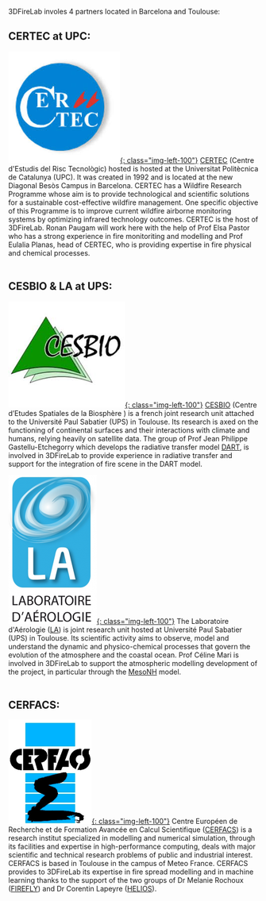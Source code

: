 3DFireLab involes 4 partners located in Barcelona and Toulouse:
<br>

## CERTEC at UPC:
[![UPC](/img/logo/logo_certec.jpeg){: class="img-left-100"}](https://certec.upc.edu/en)
[CERTEC](https://certec.upc.edu/en) (Centre d'Estudis del Risc Tecnològic) hosted is hosted at the Universitat Politècnica de Catalunya (UPC). It was created in 1992 and is located at the new Diagonal Besòs Campus in Barcelona. CERTEC has a Wildfire Research Programme whose aim is to provide technological and scientific solutions for a sustainable cost-effective wildfire management. One specific objective of this Programme is to improve current wildfire airborne monitoring systems by optimizing infrared technology outcomes.
CERTEC is the host of 3DFireLab. Ronan Paugam will work here with the help of Prof Elsa Pastor who has a strong experience in fire monitoriting and modelling and Prof Eulalia Planas, head of CERTEC, who is providing expertise in fire physical and chemical processes.
<br>
<br>

## CESBIO & LA at UPS:
[![CESBIO](/img/logo/logo_cesbio.jpeg){: class="img-left-100"}](https://www.cesbio.cnrs.fr/en/homepage-2/)
[CESBIO](https://www.cesbio.cnrs.fr/en/homepage-2/) (Centre d’Etudes Spatiales de la Biosphère ) is a french joint research unit attached to the Université Paul Sabatier (UPS) in Toulouse. Its research is axed on the functioning of continental surfaces and their interactions with climate and humans, relying heavily on satellite data.
The group of Prof Jean Philippe Gastellu-Etchegorry which develops the radiative transfer model [DART](https://dart.omp.eu/#/), is involved in 3DFireLab to provide experience in radiative transfer and support for the integration of fire scene in the DART model.

[![LA](/img/logo/logo_la.png){: class="img-left-100"}](https://www.aero.obs-mip.fr/)
The Laboratoire d'Aérologie ([LA](https://www.aero.obs-mip.fr)) is joint research unit hosted at  Université Paul Sabatier (UPS) in Toulouse. Its scientific activity aims to observe, model and understand the dynamic and physico-chemical processes that govern the evolution of the atmosphere and the coastal ocean.
Prof Céline Mari is involved in 3DFireLab to support the atmospheric modelling development of the project, in particular through the [MesoNH](http://mesonh.aero.obs-mip.fr/mesonh54) model.
<br>
<br>

## CERFACS:
[![CERFACS](/img/logo/logo_cerfacs.png){: class="img-left-100"}](https://cerfacs.fr/)
Centre Européen de Recherche et de Formation Avancée en Calcul Scientifique ([CERFACS](https://cerfacs.fr))
is a research institut specialized in modelling and numerical simulation, through its facilities and expertise in high-performance computing, deals with major scientific and technical research problems of public and industrial interest. CERFACS is based in Toulouse in the campus of Meteo France.
CERFACS provides to 3DFireLab its expertise in fire spread modelling and in machine learning thanks to the support of the two groups of Dr Melanie Rochoux ([FIREFLY](https://cerfacs.fr/propagation-des-feux-de-forets/)) and Dr Corentin Lapeyre ([HELIOS](http://cerfacs.fr/helios/)).
